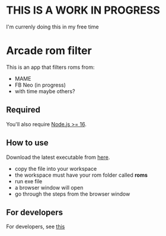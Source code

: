 # THIS IS A WORK IN PROGRESS
I'm currenly doing this in my free time

# Arcade rom filter
This is an app that filters roms from:
- MAME 
- FB Neo (in progress)
- with time maybe others?

## Required
You'll also require [Node.js >= 16](https://nodejs.org/).

## How to use
Download the latest executable from [here](https://github.com/releases/latest).
- copy the file into your workspace
- the workspace must have your rom folder called <b>roms</b>
- run exe file
- a browser window will open 
- go through the steps from the browser window

## For developers
For developers, see [this](https://github.com/vasile-coste/arcade-rom-filter/blob/main/DEVELOPERS.md)